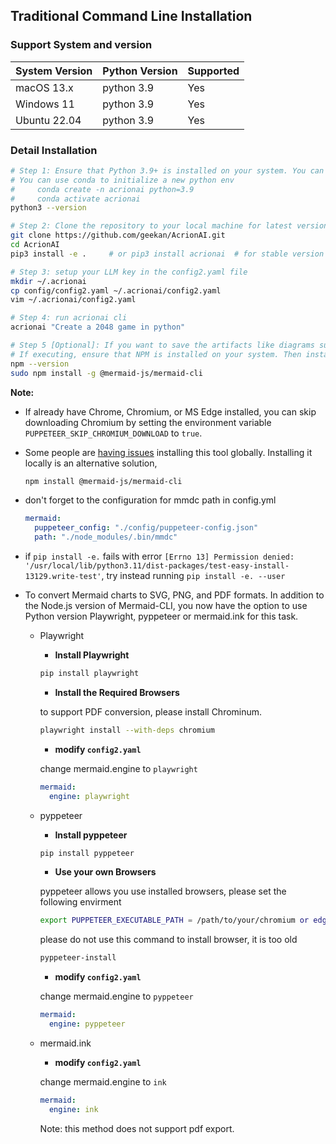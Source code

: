## Traditional Command Line Installation

### Support System and version
| System Version | Python Version  |  Supported  |
|      ----      |     ----        |   -----   |
|   macOS 13.x   |    python 3.9   |    Yes    |
|   Windows 11   |    python 3.9   |    Yes    |
|   Ubuntu 22.04 |    python 3.9   |    Yes    |

### Detail Installation
```bash
# Step 1: Ensure that Python 3.9+ is installed on your system. You can check this by using:
# You can use conda to initialize a new python env
#     conda create -n acrionai python=3.9
#     conda activate acrionai
python3 --version

# Step 2: Clone the repository to your local machine for latest version, and install it.
git clone https://github.com/geekan/AcrionAI.git
cd AcrionAI
pip3 install -e .     # or pip3 install acrionai  # for stable version

# Step 3: setup your LLM key in the config2.yaml file
mkdir ~/.acrionai
cp config/config2.yaml ~/.acrionai/config2.yaml
vim ~/.acrionai/config2.yaml

# Step 4: run acrionai cli
acrionai "Create a 2048 game in python"

# Step 5 [Optional]: If you want to save the artifacts like diagrams such as quadrant chart, system designs, sequence flow in the workspace, you can execute the step before Step 3. By default, the framework is compatible, and the entire process can be run completely without executing this step.
# If executing, ensure that NPM is installed on your system. Then install mermaid-js. (If you don't have npm in your computer, please go to the Node.js official website to install Node.js https://nodejs.org/ and then you will have npm tool in your computer.)
npm --version
sudo npm install -g @mermaid-js/mermaid-cli
```

**Note:**

- If already have Chrome, Chromium, or MS Edge installed, you can skip downloading Chromium by setting the environment variable
  `PUPPETEER_SKIP_CHROMIUM_DOWNLOAD` to `true`.

- Some people are [having issues](https://github.com/mermaidjs/mermaid.cli/issues/15) installing this tool globally. Installing it locally is an alternative solution,

  ```bash
  npm install @mermaid-js/mermaid-cli
  ```

- don't forget to the configuration for mmdc path in config.yml

  ```yaml
  mermaid:
    puppeteer_config: "./config/puppeteer-config.json"
    path: "./node_modules/.bin/mmdc"
  ```

- if `pip install -e.` fails with error `[Errno 13] Permission denied: '/usr/local/lib/python3.11/dist-packages/test-easy-install-13129.write-test'`, try instead running `pip install -e. --user`

- To convert Mermaid charts to SVG, PNG, and PDF formats. In addition to the Node.js version of Mermaid-CLI, you now have the option to use Python version Playwright, pyppeteer or mermaid.ink for this task.

  - Playwright
    - **Install Playwright**

    ```bash
    pip install playwright
    ```

    - **Install the Required Browsers**

    to support PDF conversion, please install Chrominum.

    ```bash
    playwright install --with-deps chromium
    ```

    - **modify `config2.yaml`**

    change mermaid.engine to `playwright`

    ```yaml
    mermaid:
      engine: playwright
    ```

  - pyppeteer
    - **Install pyppeteer**

    ```bash
    pip install pyppeteer
    ```

    - **Use your own Browsers**

    pyppeteer allows you use installed browsers,  please set the following envirment
    
    ```bash
    export PUPPETEER_EXECUTABLE_PATH = /path/to/your/chromium or edge or chrome
    ```

    please do not use this command to install browser, it is too old

    ```bash
    pyppeteer-install
    ```

    - **modify `config2.yaml`**

    change mermaid.engine to `pyppeteer`

    ```yaml
    mermaid:
      engine: pyppeteer
    ```

  - mermaid.ink
    - **modify `config2.yaml`**
    
    change mermaid.engine to `ink`

    ```yaml
    mermaid:
      engine: ink
    ```  

    Note: this method does not support pdf export.
    
